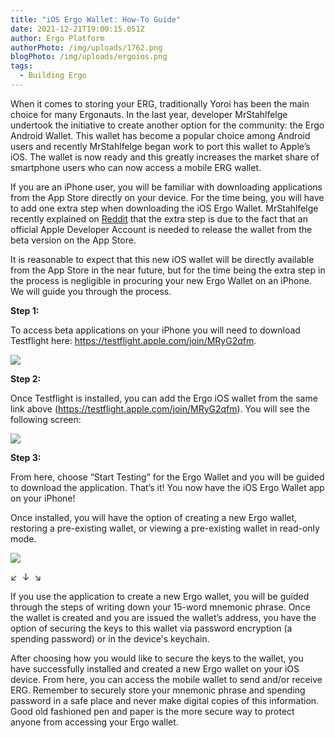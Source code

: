 ```yaml
---
title: "iOS Ergo Wallet: How-To Guide"
date: 2021-12-21T19:00:15.051Z
author: Ergo Platform
authorPhoto: /img/uploads/1762.png
blogPhoto: /img/uploads/ergoios.png
tags:
  - Building Ergo
---
```

<!--StartFragment-->

When it comes to storing your ERG, traditionally Yoroi has been the main choice for many Ergonauts. In the last year, developer MrStahlfelge undertook the initiative to create another option for the community: the Ergo Android Wallet. This wallet has become a popular choice among Android users and recently MrStahlfelge began work to port this wallet to Apple’s iOS. The wallet is now ready and this greatly increases the market share of smartphone users who can now access a mobile ERG wallet. 

If you are an iPhone user, you will be familiar with downloading applications from the App Store directly on your device. For the time being, you will have to add one extra step when downloading the iOS Ergo Wallet. MrStahlfelge recently explained on [Reddit](https://www.reddit.com/r/ergonauts/comments/rkpnck/christmas_is_coming_and_ios_ergo_wallet_app_10_is/) that the extra step is due to the fact that an official Apple Developer Account is needed to release the wallet from the beta version on the App Store. 

It is reasonable to expect that this new iOS wallet will be directly available from the App Store in the near future, but for the time being the extra step in the process is negligible in procuring your new Ergo Wallet on an iPhone. We will guide you through the process.

**Step 1:**

To access beta applications on your iPhone you will need to download Testflight here: <https://testflight.apple.com/join/MRyG2qfm>. 

![](https://lh5.googleusercontent.com/GnOW_PLptr7VL6mRsvEG3zbEWlcc2muLGN0hJNcB6ni-4ks-GRflYgnWRUALhiK-7-dQUHZSGDWR05K73psJM_oEbpSIdnh6wEJ45CE3vgIl-BxqNG8w3Tx1shs4tttnr4-C_DSx)

**Step 2:**

Once Testflight is installed, you can add the Ergo iOS wallet from the same link above (<https://testflight.apple.com/join/MRyG2qfm>). You will see the following screen: 

![](https://lh4.googleusercontent.com/xoTrcVu0iNidFxAupRzfWLkNUZhTMZITCLAaV0RsBAZH1BMPQJqZJABhHqNholiMwGj1BCmUfXGP6iIhIliG9fO3m6r1T8QRLJ9HJQ57k4qkGuKd7aJ56aECzYuuWlYS3S0bqV3w)

**Step 3:**

From here, choose “Start Testing” for the Ergo Wallet and you will be guided to download the application. That’s it! You now have the iOS Ergo Wallet app on your iPhone!

Once installed, you will have the option of creating a new Ergo wallet, restoring a pre-existing wallet, or viewing a pre-existing wallet in read-only mode.

![](/img/uploads/1ergoios.png)

↙  ↓  ↘

If you use the application to create a new Ergo wallet, you will be guided through the steps of writing down your 15-word mnemonic phrase. Once the wallet is created and you are issued the wallet’s address, you have the option of securing the keys to this wallet via password encryption (a spending password) or in the device's keychain.

After choosing how you would like to secure the keys to the wallet, you have successfully installed and created a new Ergo wallet on your iOS device. From here, you can access the mobile wallet to send and/or receive ERG. Remember to securely store your mnemonic phrase and spending password in a safe place and never make digital copies of this information. Good old fashioned pen and paper is the more secure way to protect anyone from accessing your Ergo wallet.

<!--EndFragment-->